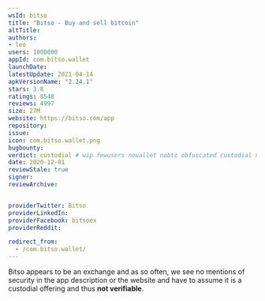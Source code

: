 ```yaml
---
wsId: bitso
title: "Bitso - Buy and sell bitcoin"
altTitle: 
authors:
- leo
users: 1000000
appId: com.bitso.wallet
launchDate: 
latestUpdate: 2021-04-14
apkVersionName: "2.24.1"
stars: 3.8
ratings: 8548
reviews: 4997
size: 27M
website: https://bitso.com/app
repository: 
issue: 
icon: com.bitso.wallet.png
bugbounty: 
verdict: custodial # wip fewusers nowallet nobtc obfuscated custodial nosource nonverifiable reproducible bounty defunct
date: 2020-12-01
reviewStale: true
signer: 
reviewArchive:


providerTwitter: Bitso
providerLinkedIn: 
providerFacebook: bitsoex
providerReddit: 

redirect_from:
  - /com.bitso.wallet/
---
```



Bitso appears to be an exchange and as so often, we see no mentions of security
in the app description or the website and have to assume it is a custodial
offering and thus **not verifiable**.
